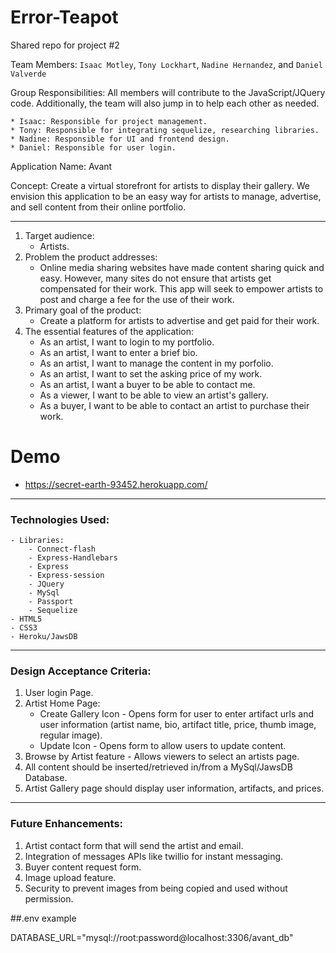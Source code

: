 # Error-Teapot
Shared repo for project #2

Team Members: `Isaac Motley`, `Tony Lockhart`, `Nadine Hernandez`, and `Daniel Valverde`

Group Responsibilities:  All members will contribute to the JavaScript/JQuery code.  Additionally, the team will also jump in to help each other as needed.

    * Isaac: Responsible for project management. 
    * Tony: Responsible for integrating sequelize, researching libraries.
    * Nadine: Responsible for UI and frontend design.
    * Daniel: Responsible for user login.

Application Name: Avant

Concept: Create a virtual storefront for artists to display their gallery.  We envision this application to be an easy way for artists to manage, advertise, and sell content from their online portfolio.

- - -
1. Target audience:
    - Artists.
2. Problem the product addresses:
    - Online media sharing websites have made content sharing quick and easy.  However, many sites do not ensure that artists get compensated for their work.  This app will seek to empower artists to post and charge a fee for the use of their work. 
3. Primary goal of the product:
    - Create a platform for artists to advertise and get paid for their work.
4. The essential features of the application:
    - As an artist, I want to login to my portfolio.
    - As an artist, I want to enter a brief bio.
    - As an artist, I want to manage the content in my porfolio.
    - As an artist, I want to set the asking price of my work.
    - As an artist, I want a buyer to be able to contact me.
    - As a viewer, I want to be able to view an artist's gallery.
    - As a buyer, I want to be able to contact an artist to purchase their work.
# Demo

* https://secret-earth-93452.herokuapp.com/
- - -
### Technologies Used:

    - Libraries:
        - Connect-flash
        - Express-Handlebars
        - Express
        - Express-session
        - JQuery
        - MySql
        - Passport
        - Sequelize
    - HTML5
    - CSS3
    - Heroku/JawsDB

- - -
### Design Acceptance Criteria:
1. User login Page.
2. Artist Home Page:
    - Create Gallery Icon -  Opens form for user to enter artifact urls and user information (artist name, bio, artifact title, price, thumb image, regular image).
    - Update Icon - Opens form to allow users to update content.
3. Browse by Artist feature - Allows viewers to select an artists page.
4. All content should be inserted/retrieved in/from a MySql/JawsDB Database.
5. Artist Gallery page should display user information, artifacts, and prices.
- - -
### Future Enhancements:
1. Artist contact form that will send the artist and email.
2. Integration of messages APIs like twillio for instant messaging.
3. Buyer content request form.
4. Image upload feature.
5. Security to prevent images from being copied and used without permission.

##.env example

DATABASE_URL="mysql://root:password@localhost:3306/avant_db"

